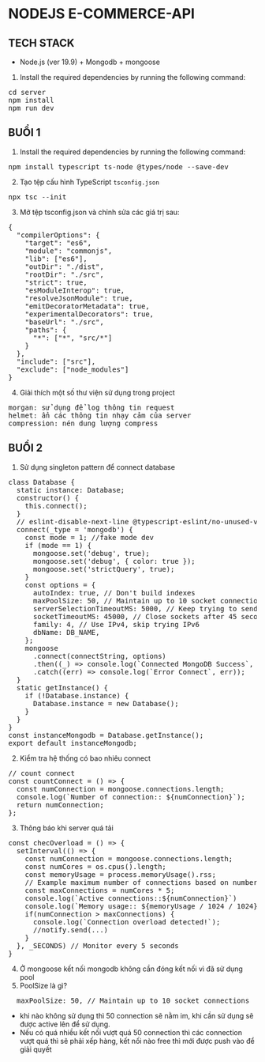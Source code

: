 # NODEJS E-COMMERCE-API

## TECH STACK
- Node.js (ver 19.9) + Mongodb + mongoose
1. Install the required dependencies by running the following command:
<pre>
cd server
npm install
npm run dev
</pre>
## BUỔI 1
1. Install the required dependencies by running the following command:
<pre>
npm install typescript ts-node @types/node --save-dev
</pre>
2. Tạo tệp cấu hình TypeScript `tsconfig.json`
<pre>
npx tsc --init
</pre>
3. Mở tệp tsconfig.json và chỉnh sửa các giá trị sau:
<pre>
{
  "compilerOptions": {
    "target": "es6",
    "module": "commonjs",
    "lib": ["es6"],
    "outDir": "./dist",
    "rootDir": "./src",
    "strict": true,
    "esModuleInterop": true,
    "resolveJsonModule": true,
    "emitDecoratorMetadata": true,
    "experimentalDecorators": true,
    "baseUrl": "./src",
    "paths": {
      "*": ["*", "src/*"]
    }
  },
  "include": ["src"],
  "exclude": ["node_modules"]
}
</pre>
4. Giải thích một số thư viện sử dụng trong project
<pre>
morgan: sử dụng để log thông tin request
helmet: ẩn các thông tin nhạy cảm của server
compression: nén dung lượng compress
</pre>

## BUỔI 2
1. Sử dụng singleton pattern để connect database
<pre>
class Database {
  static instance: Database;
  constructor() {
    this.connect();
  }
  // eslint-disable-next-line @typescript-eslint/no-unused-vars
  connect(_type = 'mongodb') {
    const mode = 1; //fake mode dev
    if (mode == 1) {
      mongoose.set('debug', true);
      mongoose.set('debug', { color: true });
      mongoose.set('strictQuery', true);
    }
    const options = {
      autoIndex: true, // Don't build indexes
      maxPoolSize: 50, // Maintain up to 10 socket connections
      serverSelectionTimeoutMS: 5000, // Keep trying to send operations for 5 seconds
      socketTimeoutMS: 45000, // Close sockets after 45 seconds of inactivity
      family: 4, // Use IPv4, skip trying IPv6
      dbName: DB_NAME,
    };
    mongoose
      .connect(connectString, options)
      .then((_) => console.log(`Connected MongoDB Success`, countConnect()))
      .catch((err) => console.log(`Error Connect`, err));
  }
  static getInstance() {
    if (!Database.instance) {
      Database.instance = new Database();
    }
  }
}
const instanceMongodb = Database.getInstance();
export default instanceMongodb;
</pre>

2. Kiểm tra hệ thống có bao nhiêu connect
<pre>
// count connect
const countConnect = () => {
  const numConnection = mongoose.connections.length;
  console.log(`Number of connection:: ${numConnection}`);
  return numConnection;
};
</pre>

3. Thông báo khi server quá tải
<pre>
const checOverload = () => {
  setInterval(() => {
    const numConnection = mongoose.connections.length;
    const numCores = os.cpus().length;
    const memoryUsage = process.memoryUsage().rss;
    // Example maximum number of connections based on number of cores
    const maxConnections = numCores * 5;
    console.log(`Active connections::${numConnection}`)
    console.log(`Memory usage:: ${memoryUsage / 1024 / 1024}MB`)
    if(numConnection > maxConnections) {
      console.log(`Connection overload detected!`);
      //notify.send(...)
    }
  }, _SECONDS) // Monitor every 5 seconds
}
</pre>

4. Ở mongoose kết nối mongodb không cần đóng kết nối vì đã sử dụng pool
5. PoolSize là gì?
<pre>
  maxPoolSize: 50, // Maintain up to 10 socket connections
</pre>
- khi nào không sử dụng thì 50 connection sẽ nằm im, khi cần sử dụng sẽ được active lên để sử dụng.
- Nếu có quá nhiều kết nối vượt quá 50 connection thì các connection vượt quá thì sẽ phải xếp hàng,
  kết nối nào free thì mới được push vào để giải quyết